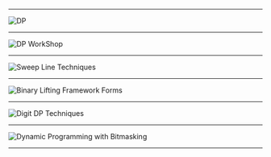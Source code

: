 <hr>

![DP](https://github.com/Mehul237/A2Z-DSA-Course/assets/117193057/8e9c0ec6-8adf-419e-bdd6-cca0c1fadf56)

<hr>

![DP WorkShop](https://github.com/Mehul237/A2Z-DSA-Course/assets/117193057/90c63dc3-8626-4d78-965f-fc6e1d3e9a41)

<hr>

![Sweep Line Techniques](https://github.com/Mehul237/A2Z-DSA-Course/assets/117193057/72e24cba-d404-429b-b90c-de718a380a98)

<hr>

![Binary Lifting Framework   Forms](https://github.com/Mehul237/A2Z-DSA-Course/assets/117193057/19c74beb-8c7f-40c6-91f5-09ac192ca4a6)

<hr>

![Digit DP Techniques](https://github.com/Mehul237/A2Z-DSA-Course/assets/117193057/36e434a6-2a9c-4717-b16f-c6bfcc083e08)

<hr>

![Dynamic Programming with Bitmasking](https://github.com/Mehul237/A2Z-DSA-Course/assets/117193057/9824af4e-b978-4768-a3e1-1e6f9718a98f)

<hr>
